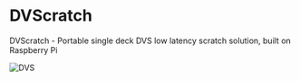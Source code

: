 # DVScratch
DVScratch - Portable single deck DVS low latency scratch solution, built on Raspberry Pi

![DVS](https://raw.githubusercontent.com/thecosmicboy/DVScratch/main/docs/assets/DVScratch.png)
